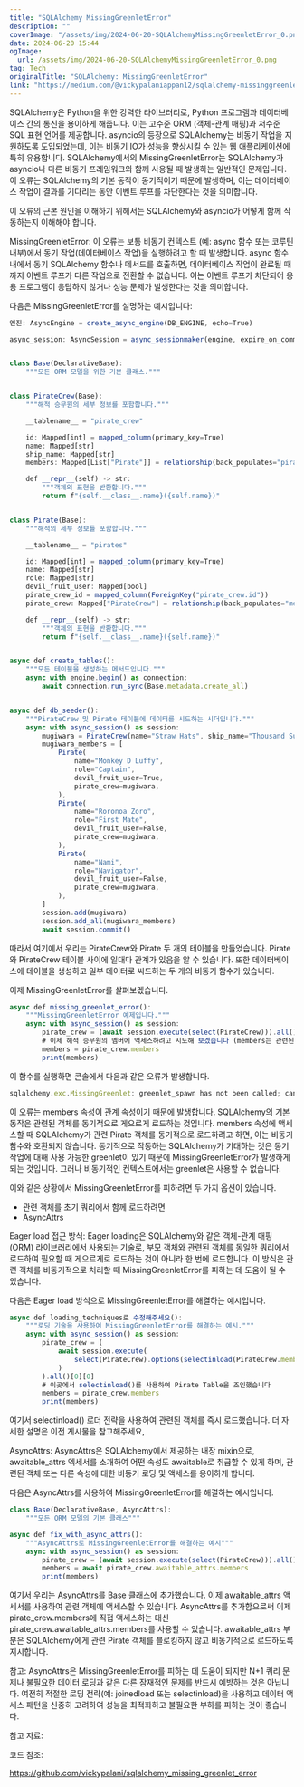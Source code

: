 ```yaml
---
title: "SQLAlchemy MissingGreenletError"
description: ""
coverImage: "/assets/img/2024-06-20-SQLAlchemyMissingGreenletError_0.png"
date: 2024-06-20 15:44
ogImage: 
  url: /assets/img/2024-06-20-SQLAlchemyMissingGreenletError_0.png
tag: Tech
originalTitle: "SQLAlchemy: MissingGreenletError"
link: "https://medium.com/@vickypalaniappan12/sqlalchemy-missinggreenleterror-656825b3ce13"
---
```



SQLAlchemy은 Python을 위한 강력한 라이브러리로, Python 프로그램과 데이터베이스 간의 통신을 용이하게 해줍니다. 이는 고수준 ORM (객체-관계 매핑)과 저수준 SQL 표현 언어를 제공합니다. asyncio의 등장으로 SQLAlchemy는 비동기 작업을 지원하도록 도입되었는데, 이는 비동기 IO가 성능을 향상시킬 수 있는 웹 애플리케이션에 특히 유용합니다. SQLAlchemy에서의 MissingGreenletError는 SQLAlchemy가 asyncio나 다른 비동기 프레임워크와 함께 사용될 때 발생하는 일반적인 문제입니다. 이 오류는 SQLAlchemy의 기본 동작이 동기적이기 때문에 발생하며, 이는 데이터베이스 작업이 결과를 기다리는 동안 이벤트 루프를 차단한다는 것을 의미합니다.

이 오류의 근본 원인을 이해하기 위해서는 SQLAlchemy와 asyncio가 어떻게 함께 작동하는지 이해해야 합니다.

MissingGreenletError: 이 오류는 보통 비동기 컨텍스트 (예: async 함수 또는 코루틴 내부)에서 동기 작업(데이터베이스 작업)을 실행하려고 할 때 발생합니다. async 함수 내에서 동기 SQLAlchemy 함수나 메서드를 호출하면, 데이터베이스 작업이 완료될 때까지 이벤트 루프가 다른 작업으로 전환할 수 없습니다. 이는 이벤트 루프가 차단되어 응용 프로그램이 응답하지 않거나 성능 문제가 발생한다는 것을 의미합니다.

다음은 MissingGreenletError를 설명하는 예시입니다:

<div class="content-ad"></div>

```js
엔진: AsyncEngine = create_async_engine(DB_ENGINE, echo=True)

async_session: AsyncSession = async_sessionmaker(engine, expire_on_commit=False)


class Base(DeclarativeBase):
    """모든 ORM 모델을 위한 기본 클래스."""


class PirateCrew(Base):
    """해적 승무원의 세부 정보를 포함합니다."""

    __tablename__ = "pirate_crew"

    id: Mapped[int] = mapped_column(primary_key=True)
    name: Mapped[str]
    ship_name: Mapped[str]
    members: Mapped[List["Pirate"]] = relationship(back_populates="pirate_crew")

    def __repr__(self) -> str:
        """객체의 표현을 반환합니다."""
        return f"{self.__class__.name}({self.name})"


class Pirate(Base):
    """해적의 세부 정보를 포함합니다."""

    __tablename__ = "pirates"

    id: Mapped[int] = mapped_column(primary_key=True)
    name: Mapped[str]
    role: Mapped[str]
    devil_fruit_user: Mapped[bool]
    pirate_crew_id = mapped_column(ForeignKey("pirate_crew.id"))
    pirate_crew: Mapped["PirateCrew"] = relationship(back_populates="members")

    def __repr__(self) -> str:
        """객체의 표현을 반환합니다."""
        return f"{self.__class__.name}({self.name})"


async def create_tables():
    """모든 테이블을 생성하는 메서드입니다."""
    async with engine.begin() as connection:
        await connection.run_sync(Base.metadata.create_all)


async def db_seeder():
    """PirateCrew 및 Pirate 테이블에 데이터를 시드하는 시더입니다."""
    async with async_session() as session:
        mugiwara = PirateCrew(name="Straw Hats", ship_name="Thousand Sunny")
        mugiwara_members = [
            Pirate(
                name="Monkey D Luffy",
                role="Captain",
                devil_fruit_user=True,
                pirate_crew=mugiwara,
            ),
            Pirate(
                name="Roronoa Zoro",
                role="First Mate",
                devil_fruit_user=False,
                pirate_crew=mugiwara,
            ),
            Pirate(
                name="Nami",
                role="Navigator",
                devil_fruit_user=False,
                pirate_crew=mugiwara,
            ),
        ]
        session.add(mugiwara)
        session.add_all(mugiwara_members)
        await session.commit()
```

따라서 여기에서 우리는 PirateCrew와 Pirate 두 개의 테이블을 만들었습니다. Pirate와 PirateCrew 테이블 사이에 일대다 관계가 있음을 알 수 있습니다. 또한 데이터베이스에 테이블을 생성하고 일부 데이터로 씨드하는 두 개의 비동기 함수가 있습니다.

이제 MissingGreenletError를 살펴보겠습니다.

```js
async def missing_greenlet_error():
    """MissingGreenletError 예제입니다."""
    async with async_session() as session:
        pirate_crew = (await session.execute(select(PirateCrew))).all()[0][0]
        # 이제 해적 승무원의 멤버에 액세스하려고 시도해 보겠습니다 (members는 관련된 객체입니다).
        members = pirate_crew.members
        print(members)
```

<div class="content-ad"></div>

이 함수를 실행하면 콘솔에서 다음과 같은 오류가 발생합니다.

```js
sqlalchemy.exc.MissingGreenlet: greenlet_spawn has not been called; can't call await_only() here. Was IO attempted in an unexpected place? (Background on this error at: https://sqlalche.me/e/20/xd2s)
```

이 오류는 members 속성이 관계 속성이기 때문에 발생합니다. SQLAlchemy의 기본 동작은 관련된 객체를 동기적으로 게으르게 로드하는 것입니다. members 속성에 액세스할 때 SQLAlchemy가 관련 Pirate 객체를 동기적으로 로드하려고 하면, 이는 비동기 함수와 호환되지 않습니다. 동기적으로 작동하는 SQLAlchemy가 기대하는 것은 동기 작업에 대해 사용 가능한 greenlet이 있기 때문에 MissingGreenletError가 발생하게 되는 것입니다. 그러나 비동기적인 컨텍스트에서는 greenlet은 사용할 수 없습니다.

이와 같은 상황에서 MissingGreenletError를 피하려면 두 가지 옵션이 있습니다.

<div class="content-ad"></div>

- 관련 객체를 초기 쿼리에서 함께 로드하려면
- AsyncAttrs

Eager load 접근 방식: Eager loading은 SQLAlchemy와 같은 객체-관계 매핑(ORM) 라이브러리에서 사용되는 기술로, 부모 객체와 관련된 객체를 동일한 쿼리에서 로드하여 필요할 때 게으르게로 로드하는 것이 아니라 한 번에 로드합니다. 이 방식은 관련 객체를 비동기적으로 처리할 때 MissingGreenletError를 피하는 데 도움이 될 수 있습니다.

다음은 Eager load 방식으로 MissingGreenletError를 해결하는 예시입니다.

```js
async def loading_techniques로 수정해주세요():
    """로딩 기술을 사용하여 MissingGreenletError를 해결하는 예시."""
    async with async_session() as session:
        pirate_crew = (
            await session.execute(
                select(PirateCrew).options(selectinload(PirateCrew.members))
            )
        ).all()[0][0]
        # 이곳에서 selectinload()를 사용하여 Pirate Table을 조인했습니다
        members = pirate_crew.members
        print(members)
```

<div class="content-ad"></div>

여기서 selectinload() 로더 전략을 사용하여 관련된 객체를 즉시 로드했습니다. 더 자세한 설명은 이전 게시물을 참고해주세요,

AsyncAttrs: AsyncAttrs은 SQLAlchemy에서 제공하는 내장 mixin으로, awaitable_attrs 엑세서를 소개하여 어떤 속성도 awaitable로 취급할 수 있게 하며, 관련된 객체 또는 다른 속성에 대한 비동기 로딩 및 액세스를 용이하게 합니다.

다음은 AsyncAttrs를 사용하여 MissingGreenletError를 해결하는 예시입니다.

```js
class Base(DeclarativeBase, AsyncAttrs):
    """모든 ORM 모델의 기본 클래스"""

async def fix_with_async_attrs():
    """AsyncAttrs로 MissingGreenletError를 해결하는 예시"""
    async with async_session() as session:
        pirate_crew = (await session.execute(select(PirateCrew))).all()[0][0]
        members = await pirate_crew.awaitable_attrs.members
        print(members)
```

<div class="content-ad"></div>

여기서 우리는 AsyncAttrs를 Base 클래스에 추가했습니다. 이제 awaitable_attrs 액세서를 사용하여 관련 객체에 액세스할 수 있습니다. AsyncAttrs를 추가함으로써 이제 pirate_crew.members에 직접 액세스하는 대신 pirate_crew.awaitable_attrs.members를 사용할 수 있습니다. awaitable_attrs 부분은 SQLAlchemy에게 관련 Pirate 객체를 블로킹하지 않고 비동기적으로 로드하도록 지시합니다.

참고: AsyncAttrs은 MissingGreenletError를 피하는 데 도움이 되지만 N+1 쿼리 문제나 불필요한 데이터 로딩과 같은 다른 잠재적인 문제를 반드시 예방하는 것은 아닙니다. 여전히 적절한 로딩 전략(예: joinedload 또는 selectinload)을 사용하고 데이터 액세스 패턴을 신중히 고려하여 성능을 최적화하고 불필요한 부하를 피하는 것이 좋습니다.

참고 자료:

코드 참조:

<div class="content-ad"></div>

https://github.com/vickypalani/sqlalchemy_missing_greenlet_error